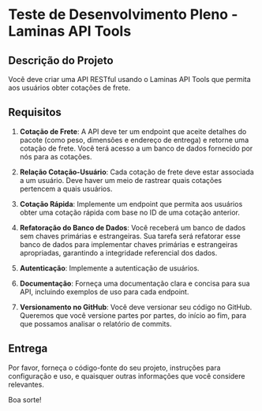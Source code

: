 # Teste de Desenvolvimento Pleno - Laminas API Tools

## Descrição do Projeto

Você deve criar uma API RESTful usando o Laminas API Tools que permita aos usuários obter cotações de frete.

## Requisitos

1. **Cotação de Frete**: A API deve ter um endpoint que aceite detalhes do pacote (como peso, dimensões e endereço de entrega) e retorne uma cotação de frete. Você terá acesso a um banco de dados fornecido por nós para as cotações.

2. **Relação Cotação-Usuário**: Cada cotação de frete deve estar associada a um usuário. Deve haver um meio de rastrear quais cotações pertencem a quais usuários.

3. **Cotação Rápida**: Implemente um endpoint que permita aos usuários obter uma cotação rápida com base no ID de uma cotação anterior.

4. **Refatoração do Banco de Dados**: Você receberá um banco de dados sem chaves primárias e estrangeiras. Sua tarefa será refatorar esse banco de dados para implementar chaves primárias e estrangeiras apropriadas, garantindo a integridade referencial dos dados.

5. **Autenticação**: Implemente a autenticação de usuários.

6. **Documentação**: Forneça uma documentação clara e concisa para sua API, incluindo exemplos de uso para cada endpoint.

7. **Versionamento no GitHub**: Você deve versionar seu código no GitHub. Queremos que você versione partes por partes, do início ao fim, para que possamos analisar o relatório de commits.

## Entrega

Por favor, forneça o código-fonte do seu projeto, instruções para configuração e uso, e quaisquer outras informações que você considere relevantes.

Boa sorte!
